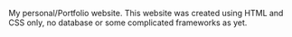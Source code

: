 My personal/Portfolio website. This website was created using HTML and CSS only, no database or some complicated frameworks as yet.
